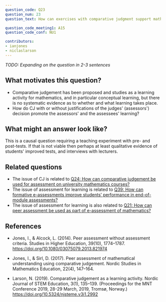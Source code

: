 ```yaml
---
question_code: Q23 
question_num: 23 
question_text: How can exercises with comparative judgment support mathematical learning? 

question_code_meeting1: A15 
question_code_conf: NU1 

contributors: 
- ianjones
- niclaslarson
---
```

*TODO: Expanding on the question in 2-3 sentences*

## What motivates this question?

* Comparative judgement has been proposed and studies as a learning activity for mathematics, and in particular conceptual learning, but there is no systematic evidence as to whether and what learning takes place.
* How do CJ with or without justifications of the judges' (assessors') decision promote the assessors' and the assessees' learning?

## What might an answer look like?

This is a causal question requiring a teaching experiment with pre- and post-tests. If that is not viable then perhaps at least qualitative evidence of students' improved tests, and interviews with lecturers.

## Related questions

* The issue of CJ is related to [Q24: How can comparative judgement be used for assessment on university mathematics courses?](Q24)
* The issue of assessment for learning is related to [Q39: How can formative e-assessments improve students’ performance in end-of-module assessments?](Q39)
* The issue of assessment for learning is also related to [Q21: How can peer assessment be used as part of e-assessment of mathematics?](Q21)

## References
* Jones, I., & Alcock, L. (2014). Peer assessment without assessment criteria. Studies in Higher Education, 39(10), 1774–1787. https://doi.org/10.1080/03075079.2013.821974

* Jones, I., & Sirl, D. (2017). Peer assessment of mathematical understanding using comparative judgement. Nordic Studies in Mathematics Education, 22(4), 147–164.

* Larson, N. (2019). Comparative judgement as a learning activity. Nordic Journal of STEM Education, 3(1), 135–139. (Proceedings for the MNT Conference 2019, 28-29 March, 2019, Tromsø, Norway.) https://doi.org/10.5324/njsteme.v3i1.2992

